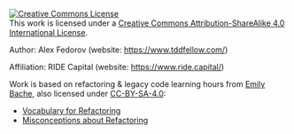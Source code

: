 <a rel="license" href="http://creativecommons.org/licenses/by-sa/4.0/"><img alt="Creative Commons License" style="border-width:0" src="https://i.creativecommons.org/l/by-sa/4.0/88x31.png" /></a><br />This work is licensed under a <a rel="license" href="http://creativecommons.org/licenses/by-sa/4.0/">Creative Commons Attribution-ShareAlike 4.0 International License</a>.

Author: Alex Fedorov (website: https://www.tddfellow.com/)

Affiliation: RIDE Capital (website: https://www.ride.capital/)

Work is based on refactoring & legacy code learning hours from [Emily Bache](https://sammancoaching.org/society/contributors/emilybache.html),
also licensed under [CC-BY-SA-4.0](https://creativecommons.org/licenses/by-sa/4.0/):

- [Vocabulary for Refactoring](https://sammancoaching.org/learning_hours/refactoring/extract_function.html)
- [Misconceptions about Refactoring](https://sammancoaching.org/learning_hours/refactoring/misconceptions.html)
